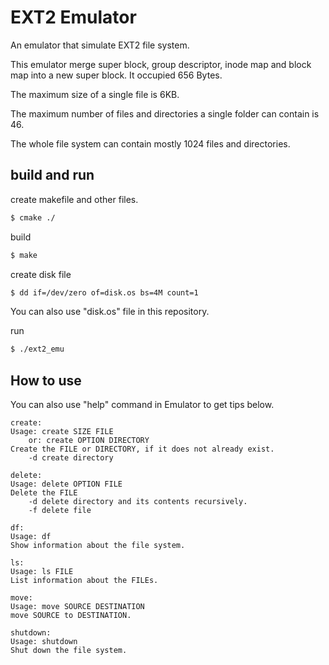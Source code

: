 # EXT2 Emulator
An emulator that simulate EXT2 file system.

This emulator merge super block, group descriptor, inode map and block map into a new super block. It occupied 656 Bytes.

The maximum size of a single file is 6KB.

The maximum number of files and directories a single folder can contain is 46.

The whole file system can contain mostly 1024 files and directories.

## build and run

create makefile and other files.

```bash
$ cmake ./
```

build

```bash
$ make
```

create disk file

```bash
$ dd if=/dev/zero of=disk.os bs=4M count=1
```

You can also use "disk.os" file in this repository.

run

```bash
$ ./ext2_emu
```

## How to use

You can also use "help" command in Emulator to get tips below.

```
create:
Usage: create SIZE FILE
	or: create OPTION DIRECTORY
Create the FILE or DIRECTORY, if it does not already exist.
	-d create directory
```

```
delete:
Usage: delete OPTION FILE
Delete the FILE
	-d delete directory and its contents recursively.
	-f delete file
```

```
df:
Usage: df
Show information about the file system.
```

```
ls:
Usage: ls FILE
List information about the FILEs.
```

```
move:
Usage: move SOURCE DESTINATION
move SOURCE to DESTINATION.
```

```
shutdown:
Usage: shutdown
Shut down the file system.
```
